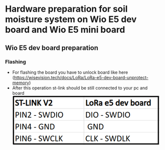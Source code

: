 # Hardware preparation for soil moisture system on Wio E5 dev board and Wio E5 mini board
## Wio E5 dev board preparation
### Flashing
* For flashing the board you have to unlock board like here (https://wisevision.tech/docs/LoRa/LoRa-e5-dev-board-unprotect-memory)
* After this operation st-link should be still connected to your pc and board
![Connection diagram](./docs/st-link) 
